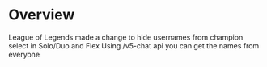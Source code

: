 # Overview
League of Legends made a change to hide usernames from champion select in Solo/Duo and Flex
Using /v5-chat api you can get the names from everyone

